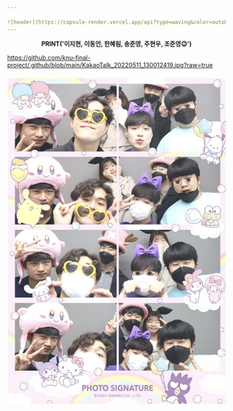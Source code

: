 ```yaml
---

![header](https://capsule-render.vercel.app/api?type=waving&color=auto&height=300&section=header&text=LET%20ME%20INTRODUCE%20OURSELVES%20TO%20YOU&fontSize=35&animation=fadeIn&fontAlignY=38&desc=KNU%20Final%20Project%20-%20Team%20'machine129'&descAlignY=51&descAlign=62)
---
```


__<p align='center'> PRINT('이지현, 이동언, 한혜림, 송준영, 주현우, 조준영😉') </p>__


https://github.com/knu-final-project/.github/blob/main/KakaoTalk_20220511_130012419.jpg?raw=true

![^^](https://github.com/knu-final-project/.github/blob/main/KakaoTalk_20220511_130012419.jpg?raw=true)



